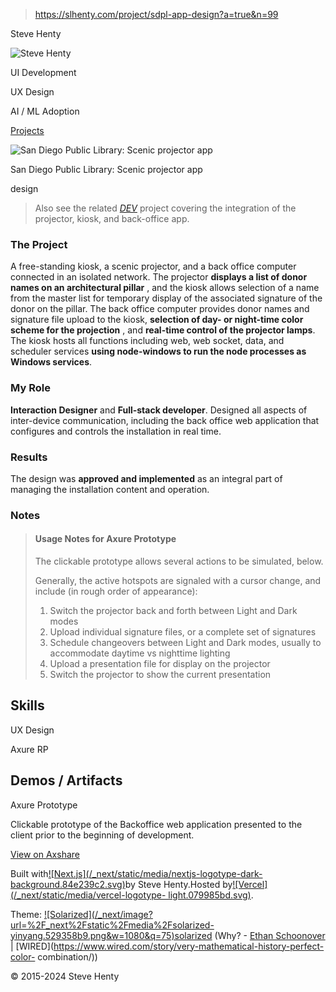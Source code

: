 > https://slhenty.com/project/sdpl-app-design?a=true&n=99



Steve Henty

![Steve
Henty](/_next/image?url=%2F_next%2Fstatic%2Fmedia%2FProfile_close_square.f71e0d71.jpg&w=3840&q=75)

UI Development

UX Design

AI / ML Adoption

[Projects](/?a=true&n=99#projects)

![San Diego Public Library: Scenic projector
app](/_next/image?url=%2Fimages%2Fsdpl.hero.jpeg&w=3840&q=75)

San Diego Public Library: Scenic projector app

design

> Also see the related _[DEV](sdpl-scenic-projector?a=true&n=99)_ project
> covering the integration of the projector, kiosk, and back-office app.

### The Project

A free-standing kiosk, a scenic projector, and a back office computer
connected in an isolated network. The projector **displays a list of donor
names on an architectural pillar** , and the kiosk allows selection of a name
from the master list for temporary display of the associated signature of the
donor on the pillar. The back office computer provides donor names and
signature file upload to the kiosk, **selection of day- or night-time color
scheme for the projection** , and **real-time control of the projector
lamps**. The kiosk hosts all functions including web, web socket, data, and
scheduler services **using node-windows to run the node processes as Windows
services**.

### My Role

**Interaction Designer** and **Full-stack developer**. Designed all aspects of
inter-device communication, including the back office web application that
configures and controls the installation in real time.

### Results

The design was **approved and implemented** as an integral part of managing
the installation content and operation.

### Notes

> #### Usage Notes for Axure Prototype
>
> The clickable prototype allows several actions to be simulated, below.
>
> Generally, the active hotspots are signaled with a cursor change, and
> include (in rough order of appearance):
>
>   1. Switch the projector back and forth between Light and Dark modes
>   2. Upload individual signature files, or a complete set of signatures
>   3. Schedule changeovers between Light and Dark modes, usually to
> accommodate daytime vs nighttime lighting
>   4. Upload a presentation file for display on the projector
>   5. Switch the projector to show the current presentation
>

## Skills

UX Design

Axure RP

## Demos / Artifacts

Axure Prototype

Clickable prototype of the Backoffice web application presented to the client
prior to the beginning of development.

[View on Axshare](http://z97vxn.axshare.com/status.html)

Built with[![Next.js](/_next/static/media/nextjs-logotype-dark-
background.84e239c2.svg)](https://nextjs.org/)by Steve Henty.Hosted
by[![Vercel](/_next/static/media/vercel-logotype-
light.079985bd.svg)](https://vercel.com).

Theme: [![Solarized](/_next/image?url=%2F_next%2Fstatic%2Fmedia%2Fsolarized-
yinyang.529358b9.png&w=1080&q=75)solarized](https://en.wikipedia.org/wiki/Solarized)
(Why? - [Ethan Schoonover](https://ethanschoonover.com/solarized/) |
[WIRED](https://www.wired.com/story/very-mathematical-history-perfect-color-
combination/))

© 2015-2024 Steve Henty


